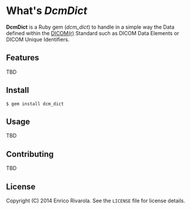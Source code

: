 # What's *DcmDict*
**DcmDict** is a Ruby gem (*dcm\_dict*) to handle in a simple way the Data defined within the [DICOM(r)][1] Standard such as DICOM Data Elements or DICOM Unique Identifiers.

## Features
TBD

## Install

    $ gem install dcm_dict

## Usage
TBD

## Contributing
TBD

## License
Copyright (C) 2014  Enrico Rivarola. See the `LICENSE` file for license details.


[1]: http://medical.nema.org/dicom/        "DICOM Homepage"
